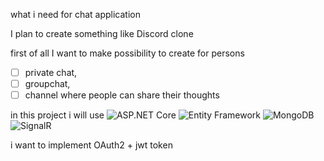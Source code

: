 what i need for chat application 

I plan to create something like Discord clone

first of all I want
to make possibility to create for persons
- [ ] private chat,
- [ ] groupchat,
- [ ] channel where people can share their thoughts

in this project i will use 
![ASP.NET Core](https://img.shields.io/badge/-ASP.NET%20Core-512BD4?logo=.net&logoColor=white&style=for-the-badge) 
![Entity Framework](https://img.shields.io/badge/-Entity%20Framework-512BD4?logo=.net&logoColor=white&style=for-the-badge)
![MongoDB](https://img.shields.io/badge/-MongoDB-47A248?logo=mongodb&logoColor=white&style=for-the-badge)
![SignalR](https://img.shields.io/badge/-SignalR-2C8EBB?logo=signalr&logoColor=white&style=for-the-badge)

i want to implement OAuth2 + jwt token

